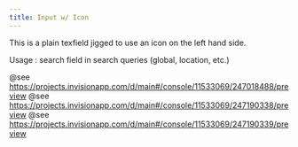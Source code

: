 ```yaml
---
title: Input w/ Icon
---
```


This is a plain texfield jigged to use an icon on the left hand side.

Usage : search field in search queries (global, location, etc.) 

@see https://projects.invisionapp.com/d/main#/console/11533069/247018488/preview
@see https://projects.invisionapp.com/d/main#/console/11533069/247190338/preview
@see https://projects.invisionapp.com/d/main#/console/11533069/247190339/preview